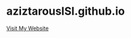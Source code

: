 # aziztarousISI.github.io
[Visit My Website](https://www.yourwebsite.com](https://eportfolio-host.web.app)https://eportfolio-host.web.app)
